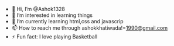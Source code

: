- 👋 Hi, I’m @Ashok1328
- 👀 I’m interested in learning things
- 🌱 I’m currently learning html,css and javascrip
- 📫 How to reach me through ashokkhatiwada!=1990@gmail.com
- ⚡ Fun fact: I love playing Basketball

<!---
Ashok1328/Ashok1328 is a ✨ special ✨ repository because its `README.md` (this file) appears on your GitHub profile.
You can click the Preview link to take a look at your changes.
--->
